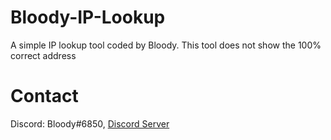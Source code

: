 # Bloody-IP-Lookup
A simple IP lookup tool coded by Bloody. This tool does not show the 100% correct address

# Contact
Discord: Bloody#6850, [Discord Server](https://discord.gg/sJTjPzaPT5)
